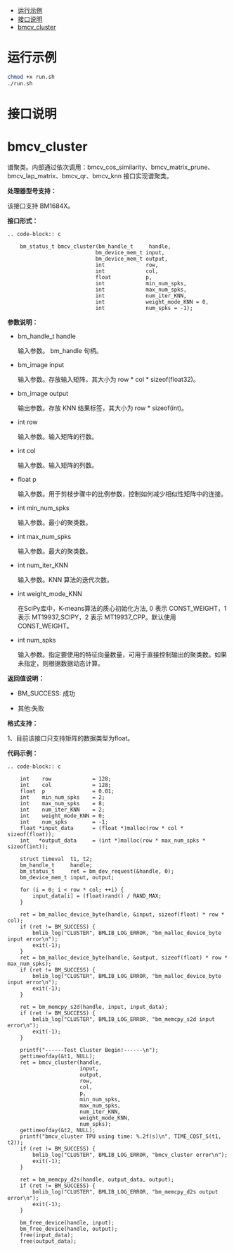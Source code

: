 - [运行示例](#运行示例)
- [接口说明](#接口说明)
- [bmcv\_cluster](#bmcv_cluster)


# 运行示例
```bash
chmod +x run.sh
./run.sh
```

# 接口说明
bmcv_cluster
=============

谱聚类。内部通过依次调用：bmcv_cos_similarity、bmcv_matrix_prune、bmcv_lap_matrix、bmcv_qr、bmcv_knn 接口实现谱聚类。

**处理器型号支持：**

该接口支持 BM1684X。


**接口形式：**

    .. code-block:: c

        bm_status_t bmcv_cluster(bm_handle_t     handle,
                                bm_device_mem_t input,
                                bm_device_mem_t output,
                                int             row,
                                int             col,
                                float           p,
                                int             min_num_spks,
                                int             max_num_spks,
                                int             num_iter_KNN,
                                int             weight_mode_KNN = 0,
                                int             num_spks = -1);


**参数说明：**

* bm_handle_t handle

  输入参数。 bm_handle 句柄。

* bm_image input

  输入参数。存放输入矩阵，其大小为 row * col * sizeof(float32)。

* bm_image output

  输出参数。存放 KNN 结果标签，其大小为 row * sizeof(int)。

* int row

  输入参数。输入矩阵的行数。

* int col

  输入参数。输入矩阵的列数。

* float p

  输入参数。用于剪枝步骤中的比例参数，控制如何减少相似性矩阵中的连接。

* int min_num_spks

  输入参数。最小的聚类数。

* int max_num_spks

  输入参数。最大的聚类数。

* int num_iter_KNN

  输入参数。KNN 算法的迭代次数。

* int weight_mode_KNN

  在SciPy库中，K-means算法的质心初始化方法, 0 表示 CONST_WEIGHT，1 表示 MT19937_SCIPY，2 表示 MT19937_CPP。默认使用 CONST_WEIGHT。

* int num_spks

  输入参数。指定要使用的特征向量数量，可用于直接控制输出的聚类数。如果未指定，则根据数据动态计算。

**返回值说明：**

* BM_SUCCESS: 成功

* 其他:失败


**格式支持：**

1、目前该接口只支持矩阵的数据类型为float。

**代码示例：**

    .. code-block:: c

        int    row             = 128;
        int    col             = 128;
        float  p               = 0.01;
        int    min_num_spks    = 2;
        int    max_num_spks    = 8;
        int    num_iter_KNN    = 2;
        int    weight_mode_KNN = 0;
        int    num_spks        = -1;
        float *input_data      = (float *)malloc(row * col * sizeof(float));
        int   *output_data     = (int *)malloc(row * max_num_spks * sizeof(int));

        struct timeval  t1, t2;
        bm_handle_t     handle;
        bm_status_t     ret = bm_dev_request(&handle, 0);
        bm_device_mem_t input, output;

        for (i = 0; i < row * col; ++i) {
            input_data[i] = (float)rand() / RAND_MAX;
        }

        ret = bm_malloc_device_byte(handle, &input, sizeof(float) * row * col);
        if (ret != BM_SUCCESS) {
            bmlib_log("CLUSTER", BMLIB_LOG_ERROR, "bm_malloc_device_byte input error\n");
            exit(-1);
        }
        ret = bm_malloc_device_byte(handle, &output, sizeof(float) * row * max_num_spks);
        if (ret != BM_SUCCESS) {
            bmlib_log("CLUSTER", BMLIB_LOG_ERROR, "bm_malloc_device_byte input error\n");
            exit(-1);
        }

        ret = bm_memcpy_s2d(handle, input, input_data);
        if (ret != BM_SUCCESS) {
            bmlib_log("CLUSTER", BMLIB_LOG_ERROR, "bm_memcpy_s2d input error\n");
            exit(-1);
        }

        printf("------Test Cluster Begin!------\n");
        gettimeofday(&t1, NULL);
        ret = bmcv_cluster(handle,
                           input,
                           output,
                           row,
                           col,
                           p,
                           min_num_spks,
                           max_num_spks,
                           num_iter_KNN,
                           weight_mode_KNN,
                           num_spks);
        gettimeofday(&t2, NULL);
        printf("bmcv_cluster TPU using time: %.2f(s)\n", TIME_COST_S(t1, t2));
        if (ret != BM_SUCCESS) {
            bmlib_log("CLUSTER", BMLIB_LOG_ERROR, "bmcv_cluster error\n");
            exit(-1);
        }

        ret = bm_memcpy_d2s(handle, output_data, output);
        if (ret != BM_SUCCESS) {
            bmlib_log("CLUSTER", BMLIB_LOG_ERROR, "bm_memcpy_d2s output error\n");
            exit(-1);
        }

        bm_free_device(handle, input);
        bm_free_device(handle, output);
        free(input_data);
        free(output_data);


